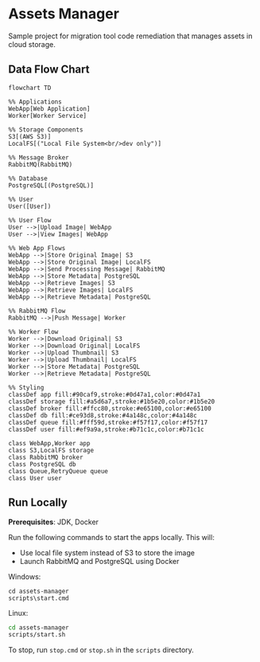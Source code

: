 # Assets Manager
Sample project for migration tool code remediation that manages assets in cloud storage.

## Data Flow Chart

```mermaid
flowchart TD

%% Applications
WebApp[Web Application]
Worker[Worker Service]

%% Storage Components
S3[(AWS S3)]
LocalFS[("Local File System<br/>dev only")]

%% Message Broker
RabbitMQ(RabbitMQ)

%% Database
PostgreSQL[(PostgreSQL)]

%% User
User([User])

%% User Flow
User -->|Upload Image| WebApp
User -->|View Images| WebApp

%% Web App Flows
WebApp -->|Store Original Image| S3
WebApp -->|Store Original Image| LocalFS
WebApp -->|Send Processing Message| RabbitMQ
WebApp -->|Store Metadata| PostgreSQL
WebApp -->|Retrieve Images| S3
WebApp -->|Retrieve Images| LocalFS
WebApp -->|Retrieve Metadata| PostgreSQL

%% RabbitMQ Flow
RabbitMQ -->|Push Message| Worker

%% Worker Flow
Worker -->|Download Original| S3
Worker -->|Download Original| LocalFS
Worker -->|Upload Thumbnail| S3
Worker -->|Upload Thumbnail| LocalFS
Worker -->|Store Metadata| PostgreSQL
Worker -->|Retrieve Metadata| PostgreSQL

%% Styling
classDef app fill:#90caf9,stroke:#0d47a1,color:#0d47a1
classDef storage fill:#a5d6a7,stroke:#1b5e20,color:#1b5e20
classDef broker fill:#ffcc80,stroke:#e65100,color:#e65100
classDef db fill:#ce93d8,stroke:#4a148c,color:#4a148c
classDef queue fill:#fff59d,stroke:#f57f17,color:#f57f17
classDef user fill:#ef9a9a,stroke:#b71c1c,color:#b71c1c

class WebApp,Worker app
class S3,LocalFS storage
class RabbitMQ broker
class PostgreSQL db
class Queue,RetryQueue queue
class User user
```

## Run Locally

**Prerequisites**: JDK, Docker

Run the following commands to start the apps locally. This will:
* Use local file system instead of S3 to store the image
* Launch RabbitMQ and PostgreSQL using Docker

Windows:

```batch
cd assets-manager
scripts\start.cmd
```

Linux:

```sh
cd assets-manager
scripts/start.sh
```

To stop, run `stop.cmd` or `stop.sh` in the `scripts` directory.